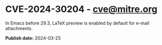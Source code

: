 # CVE-2024-30204 - cve@mitre.org

In Emacs before 29.3, LaTeX preview is enabled by default for e-mail attachments.

**Publish date:** 2024-03-25
